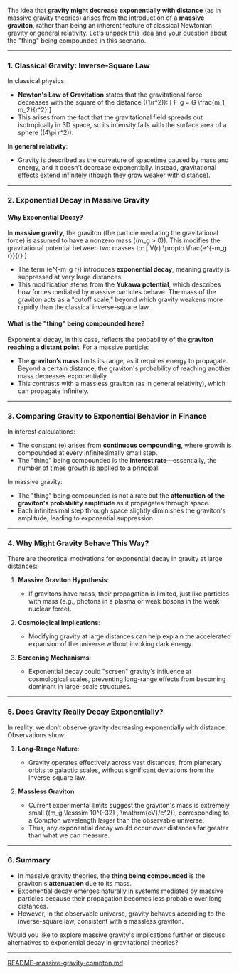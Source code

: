 The idea that **gravity might decrease exponentially with distance** (as in massive gravity theories) arises from the introduction of a **massive graviton**, rather than being an inherent feature of classical Newtonian gravity or general relativity. Let's unpack this idea and your question about the "thing" being compounded in this scenario.

---

### **1. Classical Gravity: Inverse-Square Law**
In classical physics:
- **Newton's Law of Gravitation** states that the gravitational force decreases with the square of the distance (\(1/r^2\)):
  \[
  F_g = G \frac{m_1 m_2}{r^2}
  \]
- This arises from the fact that the gravitational field spreads out isotropically in 3D space, so its intensity falls with the surface area of a sphere (\(4\pi r^2\)).

In **general relativity**:
- Gravity is described as the curvature of spacetime caused by mass and energy, and it doesn't decrease exponentially. Instead, gravitational effects extend infinitely (though they grow weaker with distance).

---

### **2. Exponential Decay in Massive Gravity**
#### Why Exponential Decay?
In **massive gravity**, the graviton (the particle mediating the gravitational force) is assumed to have a nonzero mass (\(m_g > 0\)). This modifies the gravitational potential between two masses to:
\[
V(r) \propto \frac{e^{-m_g r}}{r}
\]
- The term \(e^{-m_g r}\) introduces **exponential decay**, meaning gravity is suppressed at very large distances.
- This modification stems from the **Yukawa potential**, which describes how forces mediated by massive particles behave. The mass of the graviton acts as a "cutoff scale," beyond which gravity weakens more rapidly than the classical inverse-square law.

#### What is the "thing" being compounded here?
Exponential decay, in this case, reflects the probability of the **graviton reaching a distant point**. For a massive particle:
- The **graviton’s mass** limits its range, as it requires energy to propagate. Beyond a certain distance, the graviton's probability of reaching another mass decreases exponentially.
- This contrasts with a massless graviton (as in general relativity), which can propagate infinitely.

---

### **3. Comparing Gravity to Exponential Behavior in Finance**
In interest calculations:
- The constant \(e\) arises from **continuous compounding**, where growth is compounded at every infinitesimally small step.
- The "thing" being compounded is the **interest rate**—essentially, the number of times growth is applied to a principal.

In massive gravity:
- The "thing" being compounded is not a rate but the **attenuation of the graviton's probability amplitude** as it propagates through space.
- Each infinitesimal step through space slightly diminishes the graviton's amplitude, leading to exponential suppression.

---

### **4. Why Might Gravity Behave This Way?**
There are theoretical motivations for exponential decay in gravity at large distances:
1. **Massive Graviton Hypothesis**:
   - If gravitons have mass, their propagation is limited, just like particles with mass (e.g., photons in a plasma or weak bosons in the weak nuclear force).

2. **Cosmological Implications**:
   - Modifying gravity at large distances can help explain the accelerated expansion of the universe without invoking dark energy.

3. **Screening Mechanisms**:
   - Exponential decay could "screen" gravity's influence at cosmological scales, preventing long-range effects from becoming dominant in large-scale structures.

---

### **5. Does Gravity Really Decay Exponentially?**
In reality, we don’t observe gravity decreasing exponentially with distance. Observations show:
1. **Long-Range Nature**:
   - Gravity operates effectively across vast distances, from planetary orbits to galactic scales, without significant deviations from the inverse-square law.

2. **Massless Graviton**:
   - Current experimental limits suggest the graviton's mass is extremely small (\(m_g \lesssim 10^{-32} \, \mathrm{eV}/c^2\)), corresponding to a Compton wavelength larger than the observable universe.
   - Thus, any exponential decay would occur over distances far greater than what we can measure.

---

### **6. Summary**
- In massive gravity theories, the **thing being compounded** is the graviton's **attenuation** due to its mass.
- Exponential decay emerges naturally in systems mediated by massive particles because their propagation becomes less probable over long distances.
- However, in the observable universe, gravity behaves according to the inverse-square law, consistent with a massless graviton.

Would you like to explore massive gravity's implications further or discuss alternatives to exponential decay in gravitational theories?


---

[README-massive-gravity-compton.md](https://t2m.io/gMPK5Ev)
